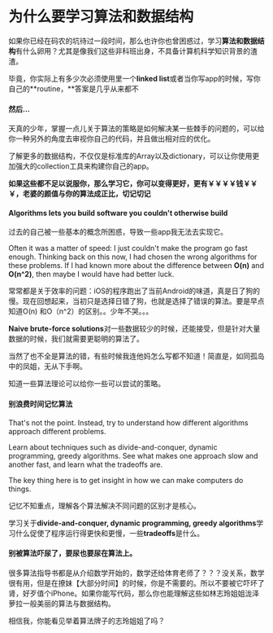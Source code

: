 # 为什么要学习算法和数据结构

如果你已经在码农的坑待过一段时间，那么也许你也曾困惑过，学习**算法和数据结构**有什么卵用？尤其是像我们这些非科班出身，不具备计算机科学知识背景的渣渣。

毕竟，你实际上有多少次必须使用里一个**linked list**或者当你写app的时候，写你自己的**routine，**答案是几乎从来都不

#### **然后...**

天真的少年，掌握一点儿关于算法的策略是如何解决某一些棘手的问题的，可以给你一种另外的角度去审视你自己的代码，并且做出相对应的优化。

了解更多的数据结构，不仅仅是标准库的Array以及dictionary，可以让你使用更加强大的collection工具来构建你自己的app。

**如果这些都不足以说服你，那么学习它，你可以变得更好，更有￥￥￥￥钱￥￥￥，老婆的颜值与你的算法成正比，切记切记**

#### Algorithms lets you build software you couldn't otherwise build

过去的自己被一些基本的概念所困惑，导致一些app我无法去实现它。

Often it was a matter of speed: I just couldn't make the program go fast enough. Thinking back on this now, I had chosen the wrong algorithms for these problems. If I had known more about the difference between **O(n)** and **O(n^2)**, then maybe I would have had better luck.

常常都是关于效率的问题：iOS的程序跑出了当前Android的味道，真是日了狗的慢。现在回想起来，当初只是选择日错了狗，也就是选择了错误的算法。要是早点知道O(n) 和O（n^2）的区别。。少年不哭。。。

**Naive brute-force solutions**对一些数据较少的时候，还能接受，但是针对大量数据的时候，我们就需要更聪明的算法了。 

当然了也不全是算法的错，有些时候我连他妈怎么写都不知道！简直是，如同孤岛中的凤姐，无从下手啊。

知道一些算法理论可以给你一些可以尝试的策略。

#### 别浪费时间记忆算法

That's not the point. Instead, try to understand how different algorithms approach different problems.

Learn about techniques such as divide-and-conquer, dynamic programming, greedy algorithms. See what makes one approach slow and another fast, and learn what the tradeoffs are.

The key thing here is to get insight in how we can make computers do things.

记忆不知重点，理解各个算法解决不同问题的区别才是核心。

学习关于**divide-and-conquer, dynamic programming, greedy algorithms**学习什么促使了程序运行得更快和更慢，一些**tradeoffs**是什么。

#### 别被算法吓尿了，要尿也要尿在算法上。

很多算法指导书都是从介绍数学开始的，数学还给体育老师了？？？没关系，数学很有用，但是在撩妹【大部分时间】的时候，你是不需要的。所以不要被它吓坏了肾，好歹值个iPhone。如果你能写代码，那么你也能理解这些如林志玲姐姐泷泽萝拉一般美丽的算法与数据结构。

相信我，你能看见举着算法牌子的志玲姐姐了吗？